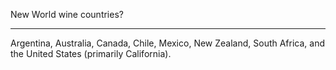 New World wine countries?

---

Argentina, Australia, Canada, Chile, Mexico, New Zealand, South Africa, and the United States (primarily California).
